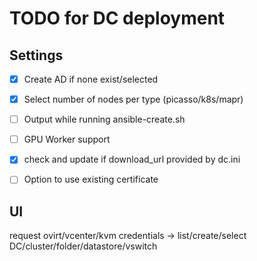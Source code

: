 # TODO for DC deployment

## Settings

- [x] Create AD if none exist/selected

- [x] Select number of nodes per type (picasso/k8s/mapr)

- [ ] Output while running ansible-create.sh

- [ ] GPU Worker support

- [x] check and update if download_url provided by dc.ini

- [ ] Option to use existing certificate

## UI

request ovirt/vcenter/kvm credentials -> list/create/select DC/cluster/folder/datastore/vswitch
